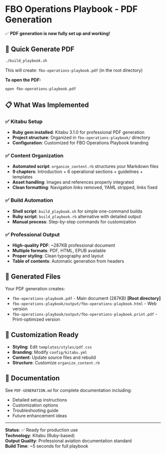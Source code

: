 # FBO Operations Playbook - PDF Generation

✅ **PDF generation is now fully set up and working!**

## 🚀 Quick Generate PDF

```bash
./build_playbook.sh
```

This will create: `fbo-operations-playbook.pdf` (in the root directory)

**To open the PDF:**
```bash
open fbo-operations-playbook.pdf
```

## 📋 What Was Implemented

### ✅ Kitabu Setup
- **Ruby gem installed**: Kitabu 3.1.0 for professional PDF generation
- **Project structure**: Organized in `fbo-operations-playbook/` directory
- **Configuration**: Customized for FBO Operations Playbook branding

### ✅ Content Organization
- **Automated script**: `organize_content.rb` structures your Markdown files
- **9 chapters**: Introduction + 6 operational sections + guidelines + templates
- **Asset handling**: Images and references properly integrated
- **Clean formatting**: Navigation links removed, YAML stripped, links fixed

### ✅ Build Automation
- **Shell script**: `build_playbook.sh` for simple one-command builds
- **Ruby script**: `build_playbook.rb` alternative with detailed output
- **Manual process**: Step-by-step commands for customization

### ✅ Professional Output
- **High-quality PDF**: ~287KB professional document
- **Multiple formats**: PDF, HTML, EPUB available
- **Proper styling**: Clean typography and layout
- **Table of contents**: Automatic generation from headers

## 📁 Generated Files

Your PDF generation creates:
- `fbo-operations-playbook.pdf` - Main document (287KB) **[Root directory]**
- `fbo-operations-playbook/output/fbo-operations-playbook.html` - Web version
- `fbo-operations-playbook/output/fbo-operations-playbook.print.pdf` - Print-optimized version

## 🎨 Customization Ready

- **Styling**: Edit `templates/styles/pdf.css`
- **Branding**: Modify `config/kitabu.yml`
- **Content**: Update source files and rebuild
- **Structure**: Customize `organize_content.rb`

## 📖 Documentation

See `PDF-GENERATION.md` for complete documentation including:
- Detailed setup instructions
- Customization options
- Troubleshooting guide
- Future enhancement ideas

---

**Status**: ✅ Ready for production use  
**Technology**: Kitabu (Ruby-based)  
**Output Quality**: Professional aviation documentation standard  
**Build Time**: ~5 seconds for full playbook

